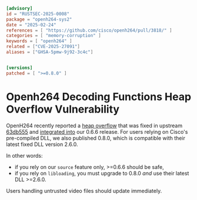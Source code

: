 ```toml
[advisory]
id = "RUSTSEC-2025-0008"
package = "openh264-sys2"
date = "2025-02-24"
references = [ "https://github.com/cisco/openh264/pull/3818/" ]
categories = [ "memory-corruption" ]
keywords = [ "openh264" ]
related = ["CVE-2025-27091"]
aliases = ["GHSA-5pmw-9j92-3c4c"]


[versions]
patched = [ ">=0.8.0" ]
```

# Openh264 Decoding Functions Heap Overflow Vulnerability

OpenH264 recently reported a [heap overflow](https://github.com/cisco/openh264/security/advisories/GHSA-m99q-5j7x-7m9x) that was fixed in upstream [63db555](https://github.com/cisco/openh264/commit/63db555e30986e3a5f07871368dc90ae78c27449) and [integrated into](https://github.com/ralfbiedert/openh264-rs/commit/3a822fff0b4c9a984622ca2b179fe8898ac54b14) our 0.6.6 release. For users relying on Cisco's pre-compiled DLL, we also published 0.8.0, which is compatible with their latest fixed DLL version  2.6.0. 

In other words:
- if you rely on our `source` feature only, >=0.6.6 should be safe,
- if you rely on `libloading`, you must upgrade to 0.8.0 _and_ use their latest DLL >=2.6.0. 

Users handling untrusted video files should update immediately.


